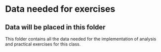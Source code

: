 # Data needed for exercises
## Data will be placed in this folder

This folder contains all the data needed for the implementation of analysis and practical exercises for this class.
